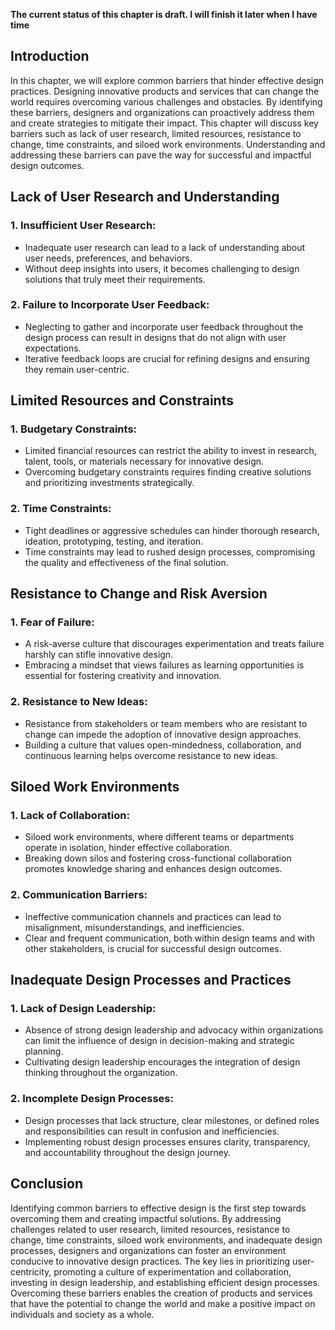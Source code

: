 **The current status of this chapter is draft. I will finish it later when I have time**

Introduction
------------

In this chapter, we will explore common barriers that hinder effective design practices. Designing innovative products and services that can change the world requires overcoming various challenges and obstacles. By identifying these barriers, designers and organizations can proactively address them and create strategies to mitigate their impact. This chapter will discuss key barriers such as lack of user research, limited resources, resistance to change, time constraints, and siloed work environments. Understanding and addressing these barriers can pave the way for successful and impactful design outcomes.

Lack of User Research and Understanding
---------------------------------------

### 1. Insufficient User Research:

* Inadequate user research can lead to a lack of understanding about user needs, preferences, and behaviors.
* Without deep insights into users, it becomes challenging to design solutions that truly meet their requirements.

### 2. Failure to Incorporate User Feedback:

* Neglecting to gather and incorporate user feedback throughout the design process can result in designs that do not align with user expectations.
* Iterative feedback loops are crucial for refining designs and ensuring they remain user-centric.

Limited Resources and Constraints
---------------------------------

### 1. Budgetary Constraints:

* Limited financial resources can restrict the ability to invest in research, talent, tools, or materials necessary for innovative design.
* Overcoming budgetary constraints requires finding creative solutions and prioritizing investments strategically.

### 2. Time Constraints:

* Tight deadlines or aggressive schedules can hinder thorough research, ideation, prototyping, testing, and iteration.
* Time constraints may lead to rushed design processes, compromising the quality and effectiveness of the final solution.

Resistance to Change and Risk Aversion
--------------------------------------

### 1. Fear of Failure:

* A risk-averse culture that discourages experimentation and treats failure harshly can stifle innovative design.
* Embracing a mindset that views failures as learning opportunities is essential for fostering creativity and innovation.

### 2. Resistance to New Ideas:

* Resistance from stakeholders or team members who are resistant to change can impede the adoption of innovative design approaches.
* Building a culture that values open-mindedness, collaboration, and continuous learning helps overcome resistance to new ideas.

Siloed Work Environments
------------------------

### 1. Lack of Collaboration:

* Siloed work environments, where different teams or departments operate in isolation, hinder effective collaboration.
* Breaking down silos and fostering cross-functional collaboration promotes knowledge sharing and enhances design outcomes.

### 2. Communication Barriers:

* Ineffective communication channels and practices can lead to misalignment, misunderstandings, and inefficiencies.
* Clear and frequent communication, both within design teams and with other stakeholders, is crucial for successful design outcomes.

Inadequate Design Processes and Practices
-----------------------------------------

### 1. Lack of Design Leadership:

* Absence of strong design leadership and advocacy within organizations can limit the influence of design in decision-making and strategic planning.
* Cultivating design leadership encourages the integration of design thinking throughout the organization.

### 2. Incomplete Design Processes:

* Design processes that lack structure, clear milestones, or defined roles and responsibilities can result in confusion and inefficiencies.
* Implementing robust design processes ensures clarity, transparency, and accountability throughout the design journey.

Conclusion
----------

Identifying common barriers to effective design is the first step towards overcoming them and creating impactful solutions. By addressing challenges related to user research, limited resources, resistance to change, time constraints, siloed work environments, and inadequate design processes, designers and organizations can foster an environment conducive to innovative design practices. The key lies in prioritizing user-centricity, promoting a culture of experimentation and collaboration, investing in design leadership, and establishing efficient design processes. Overcoming these barriers enables the creation of products and services that have the potential to change the world and make a positive impact on individuals and society as a whole.
